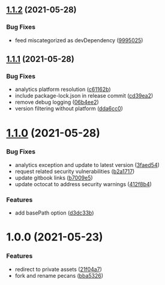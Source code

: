 ## [1.1.2](https://github.com/dopry/pecans/compare/v1.1.1...v1.1.2) (2021-05-28)


### Bug Fixes

* feed miscategorized as devDependency ([9995025](https://github.com/dopry/pecans/commit/9995025d5f542da97a9b72f10af5c5c507f624d2))

## [1.1.1](https://github.com/dopry/pecans/compare/v1.1.0...v1.1.1) (2021-05-28)


### Bug Fixes

* analytics platform resolution ([c61162b](https://github.com/dopry/pecans/commit/c61162b6b6a8b470bc38623698783d8e06155b52))
* include package-lock.json in release commit ([cd39ea2](https://github.com/dopry/pecans/commit/cd39ea2b37d61a56beedeb7d1cb57b06d40b36cb))
* remove debug logging ([06b4ee2](https://github.com/dopry/pecans/commit/06b4ee210c527b88c8390c8cd23ec001ffccc1fa))
* version filtering without platform ([dda6cc0](https://github.com/dopry/pecans/commit/dda6cc08701f5067f32c6d7b13e13496b8b1ff5e))

# [1.1.0](https://github.com/dopry/pecans/compare/v1.0.0...v1.1.0) (2021-05-28)


### Bug Fixes

* analytics exception and update to latest version ([3faed54](https://github.com/dopry/pecans/commit/3faed54d101e1fd56117a063d05b20f2b3ea6f7f))
* request related security vulnerabilities ([b2a1717](https://github.com/dopry/pecans/commit/b2a171732b13695bbded76c014c1e7ed7959fdce))
* update gitbook links ([b7009e5](https://github.com/dopry/pecans/commit/b7009e5a91bad1ba712de0828a8f91fba75047ca))
* update octocat to address security warnings ([412f8b4](https://github.com/dopry/pecans/commit/412f8b421f5f1fed9667b94e3d091a108a952865))


### Features

* add basePath option ([d3dc33b](https://github.com/dopry/pecans/commit/d3dc33b71f9f9200355fecb06c4818ea75aa5073))

# 1.0.0 (2021-05-23)


### Features

* redirect to private assets ([21f04a7](https://github.com/dopry/pecans/commit/21f04a7d91fa86714ec94de5f7884cbb7f2d6f18))
* fork and rename pecans ([bba5326](https://github.com/dopry/pecans/commit/bba53262d51ab633a9a0299f72360c63bf10da5d))
